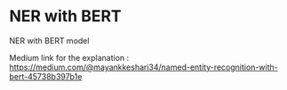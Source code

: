# NER with BERT
NER with BERT model

Medium link for the explanation : 
https://medium.com/@mayankkeshari34/named-entity-recognition-with-bert-45738b397b1e
